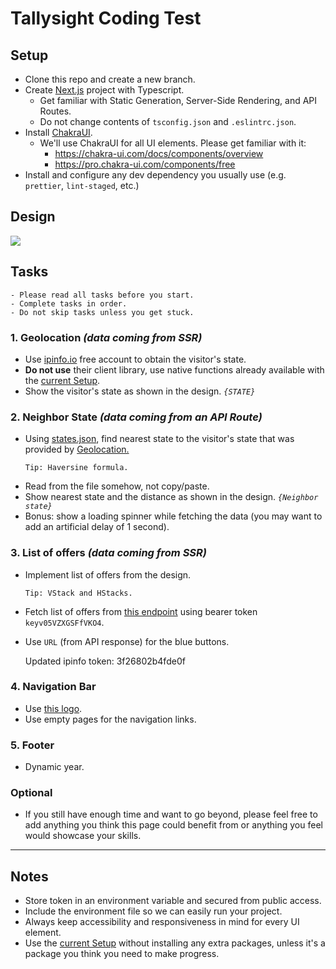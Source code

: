 # Tallysight Coding Test

## Setup

- Clone this repo and create a new branch.
- Create [Next.js](https://nextjs.org/) project with Typescript.
  - Get familiar with Static Generation, Server-Side Rendering, and API Routes.
  - Do not change contents of `tsconfig.json` and `.eslintrc.json`.
- Install [ChakraUI](https://chakra-ui.com/).
  - We'll use ChakraUI for all UI elements. Please get familiar with it:
    - https://chakra-ui.com/docs/components/overview
    - https://pro.chakra-ui.com/components/free
- Install and configure any dev dependency you usually use (e.g. `prettier`, `lint-staged`, etc.)

## Design

![](design.png)

## Tasks

```
- Please read all tasks before you start.
- Complete tasks in order.
- Do not skip tasks unless you get stuck.
```

### 1. Geolocation _(data coming from SSR)_

- Use [ipinfo.io](https://ipinfo.io/) free account to obtain the visitor's state.
- **Do not use** their client library, use native functions already available with the [current Setup](#setup).
- Show the visitor's state as shown in the design. _`{STATE}`_

### 2. Neighbor State _(data coming from an API Route)_

- Using [states.json](states.json), find nearest state to the visitor's state that was provided by [Geolocation.](#2-geolocation-coming-from-ssr)
  ```
  Tip: Haversine formula.
  ```
- Read from the file somehow, not copy/paste.
- Show nearest state and the distance as shown in the design. _`{Neighbor state}`_
- Bonus: show a loading spinner while fetching the data (you may want to add an artificial delay of 1 second).

### 3. List of offers _(data coming from SSR)_

- Implement list of offers from the design.

  ```
  Tip: VStack and HStacks.
  ```

- Fetch list of offers from [this endpoint](https://api.airtable.com/v0/appDFOzemd24MG2CZ/sportsbooks) using bearer token `keyv05VZXGSFfVKO4`.
- Use `URL` (from API response) for the blue buttons.

  Updated ipinfo token: 3f26802b4fde0f

### 4. Navigation Bar

- Use [this logo](https://tallysight.com/ts-logo.png).
- Use empty pages for the navigation links.

### 5. Footer

- Dynamic year.

### Optional

- If you still have enough time and want to go beyond, please feel free to add anything you think this page could benefit from or anything you feel would showcase your skills.

---

## Notes

- Store token in an environment variable and secured from public access.
- Include the environment file so we can easily run your project.
- Always keep accessibility and responsiveness in mind for every UI element.
- Use the [current Setup](#setup) without installing any extra packages, unless it's a package you think you need to make progress.
